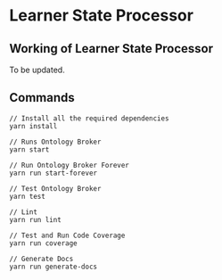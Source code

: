 # Learner State Processor

## Working of Learner State Processor

To be updated.

## Commands ## 

```
// Install all the required dependencies
yarn install

// Runs Ontology Broker
yarn start

// Run Ontology Broker Forever
yarn run start-forever

// Test Ontology Broker
yarn test

// Lint
yarn run lint

// Test and Run Code Coverage
yarn run coverage

// Generate Docs
yarn run generate-docs
```
